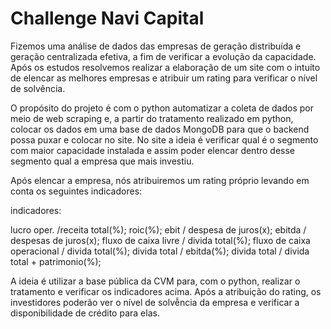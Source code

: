 # Challenge Navi Capital

Fizemos uma análise de dados das empresas de geração distribuída e geração centralizada efetiva, a fim de verificar a evolução da capacidade. 
Após os estudos resolvemos realizar a elaboração de um site com o intuíto de elencar as melhores empresas e atribuir um rating para verificar o nível de solvência.

O propósito do projeto é com o python automatizar a coleta de dados por meio de web scraping e, a partir do tratamento realizado em python, colocar os dados em uma base de dados MongoDB para que o backend possa puxar e colocar no site. 
No site a ideia é verificar qual é o segmento com maior capacidade instalada e assim poder elencar dentro desse segmento qual a empresa que mais investiu. 

Após elencar a empresa, nós atribuiremos um rating próprio levando em conta os seguintes indicadores:

indicadores: 

  lucro oper. /receita total(%);
  roic(%);
  ebit / despesa de juros(x);
  ebitda / despesas de juros(x);
  fluxo de caixa livre / divida total(%);
  fluxo de caixa operacional / divida total(%);
  divida total / ebitda(%);
  divida total / divida total + patrimonio(%);

A ideia é utilizar a base pública da CVM para, com o python, realizar o tratamento e verificar os indicadores acima.
Após a atribuição do rating, os investidores poderão ver o nível de solvễncia da empresa e verificar a disponibilidade de crédito para elas.
